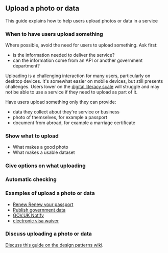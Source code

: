 ## Upload a photo or data

This guide explains how to help users upload photos or data in a service

### When to have users upload something

Where possible, avoid the need for users to upload something. Ask first:

- is the information needed to deliver the service?
- can the information come from an API or another government department? 

Uploading is a challenging interaction for many users, particularly on desktop devices. It's somewhat easier on mobile devices, but still presents challenges. Users lower on the [digital literacy scale](#) will struggle and may not be able to use a service if they need to upload as part of it.

Have users upload something only they can provide:

- data they collect about they're service or business
- photo of themselves, for example a passport
- document from abroad, for example a marriage certificate

### Show what to upload

- What makes a good photo
- What makes a usable dataset 

### Give options on what uploading

### Automatic checking 

### 

### Examples of upload a photo or data

- [Renew Renew your passport](#)
- [Publish government data](#)
- [GOV.UK Notify](#)
- [electronic visa waiver](#)

### Discuss uploading a photo or data

[Discuss this guide on the design patterns wiki](https://designpatterns.hackpad.com/File-attachments-uploading-a-photo-or-other-document-ckOoXgLkW3w).
